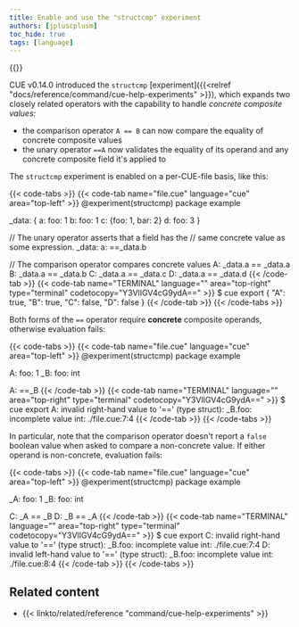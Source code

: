 ```yaml
---
title: Enable and use the "structcmp" experiment
authors: [jpluscplusm]
toc_hide: true
tags: [language]
---
```

{{<sidenote text="Requires CUE v0.14.0 or later">}}

CUE v0.14.0 introduced the `structcmp`
[experiment]({{<relref "docs/reference/command/cue-help-experiments" >}}),
which expands two closely related operators with the capability to handle
*concrete composite values:*

- the comparison operator `A == B` can now compare the equality of concrete
  composite values
- the unary operator `==A` now validates the equality of its operand and any
  concrete composite field it's applied to

The `structcmp` experiment is enabled on a per-CUE-file basis, like this:

{{< code-tabs >}}
{{< code-tab name="file.cue" language="cue" area="top-left" >}}
@experiment(structcmp)
package example

_data: {
	a: foo: 1
	b: foo: 1
	c: {foo: 1, bar: 2}
	d: foo: 3
}

// The unary operator asserts that a field has the
// same concrete value as some expression.
_data: a: ==_data.b

// The comparison operator compares concrete values
A: _data.a == _data.a
B: _data.a == _data.b
C: _data.a == _data.c
D: _data.a == _data.d
{{< /code-tab >}}
{{< code-tab name="TERMINAL" language="" area="top-right" type="terminal" codetocopy="Y3VlIGV4cG9ydA==" >}}
$ cue export
{
    "A": true,
    "B": true,
    "C": false,
    "D": false
}
{{< /code-tab >}}
{{< /code-tabs >}}

Both forms of the `==` operator require **concrete** composite operands,
otherwise evaluation fails:

{{< code-tabs >}}
{{< code-tab name="file.cue" language="cue" area="top-left" >}}
@experiment(structcmp)
package example

A: foo:  1
_B: foo: int

A: ==_B
{{< /code-tab >}}
{{< code-tab name="TERMINAL" language="" area="top-right" type="terminal" codetocopy="Y3VlIGV4cG9ydA==" >}}
$ cue export
A: invalid right-hand value to '==' (type struct): _B.foo: incomplete value int:
    ./file.cue:7:4
{{< /code-tab >}}
{{< /code-tabs >}}

In particular, note that the comparison operator doesn't report a `false`
boolean value when asked to compare a non-concrete value. If either operand is
non-concrete, evaluation fails:

{{< code-tabs >}}
{{< code-tab name="file.cue" language="cue" area="top-left" >}}
@experiment(structcmp)
package example

_A: foo: 1
_B: foo: int

C: _A == _B
D: _B == _A
{{< /code-tab >}}
{{< code-tab name="TERMINAL" language="" area="top-right" type="terminal" codetocopy="Y3VlIGV4cG9ydA==" >}}
$ cue export
C: invalid right-hand value to '==' (type struct): _B.foo: incomplete value int:
    ./file.cue:7:4
D: invalid left-hand value to '==' (type struct): _B.foo: incomplete value int:
    ./file.cue:8:4
{{< /code-tab >}}
{{< /code-tabs >}}

## Related content

- {{< linkto/related/reference "command/cue-help-experiments" >}}
